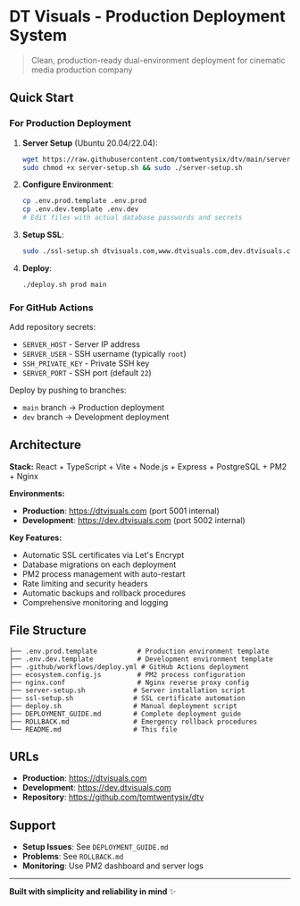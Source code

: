 # DT Visuals - Production Deployment System

> Clean, production-ready dual-environment deployment for cinematic media production company

## Quick Start

### For Production Deployment

1. **Server Setup** (Ubuntu 20.04/22.04):
   ```bash
   wget https://raw.githubusercontent.com/tomtwentysix/dtv/main/server-setup.sh
   sudo chmod +x server-setup.sh && sudo ./server-setup.sh
   ```

2. **Configure Environment**:
   ```bash
   cp .env.prod.template .env.prod
   cp .env.dev.template .env.dev
   # Edit files with actual database passwords and secrets
   ```

3. **Setup SSL**:
   ```bash
   sudo ./ssl-setup.sh dtvisuals.com,www.dtvisuals.com,dev.dtvisuals.com admin@dtvisuals.com
   ```

4. **Deploy**:
   ```bash
   ./deploy.sh prod main
   ```

### For GitHub Actions

Add repository secrets:
- `SERVER_HOST` - Server IP address
- `SERVER_USER` - SSH username (typically `root`)
- `SSH_PRIVATE_KEY` - Private SSH key
- `SERVER_PORT` - SSH port (default `22`)

Deploy by pushing to branches:
- `main` branch → Production deployment
- `dev` branch → Development deployment

## Architecture

**Stack:** React + TypeScript + Vite + Node.js + Express + PostgreSQL + PM2 + Nginx

**Environments:**
- **Production**: https://dtvisuals.com (port 5001 internal)
- **Development**: https://dev.dtvisuals.com (port 5002 internal)

**Key Features:**
- Automatic SSL certificates via Let's Encrypt
- Database migrations on each deployment
- PM2 process management with auto-restart
- Rate limiting and security headers
- Automatic backups and rollback procedures
- Comprehensive monitoring and logging

## File Structure

```
├── .env.prod.template          # Production environment template
├── .env.dev.template           # Development environment template
├── .github/workflows/deploy.yml # GitHub Actions deployment
├── ecosystem.config.js         # PM2 process configuration
├── nginx.conf                  # Nginx reverse proxy config
├── server-setup.sh            # Server installation script
├── ssl-setup.sh               # SSL certificate automation
├── deploy.sh                  # Manual deployment script
├── DEPLOYMENT_GUIDE.md        # Complete deployment guide
├── ROLLBACK.md                # Emergency rollback procedures
└── README.md                  # This file
```

## URLs

- **Production**: https://dtvisuals.com
- **Development**: https://dev.dtvisuals.com
- **Repository**: https://github.com/tomtwentysix/dtv

## Support

- **Setup Issues**: See `DEPLOYMENT_GUIDE.md`
- **Problems**: See `ROLLBACK.md`
- **Monitoring**: Use PM2 dashboard and server logs

---

**Built with simplicity and reliability in mind** ✨
